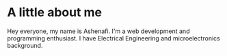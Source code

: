 # A little about me

Hey everyone, my name is Ashenafi. I'm a web development and programming enthusiast. I have Electrical Engineering and microelectronics background.
